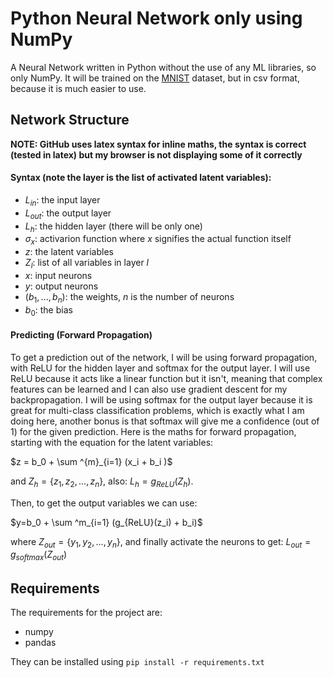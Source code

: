 # Python Neural Network only using NumPy
A Neural Network written in Python without the use of any ML libraries, so only NumPy. It will be trained on the [MNIST](https://www.kaggle.com/datasets/oddrationale/mnist-in-csv?resource=download) dataset, but in csv format, because it is much easier to use.


## Network Structure
__NOTE: GitHub uses latex syntax for inline maths, the syntax is correct (tested in latex) but my browser is not displaying some of it correctly__

#### Syntax (note the layer is the list of activated latent variables):
 * $L_{in}$: the input layer
 * $L_{out}$: the output layer
 * $L_h$: the hidden layer (there will be only one)
 * $\sigma_x$: activarion function where $x$ signifies the actual function itself
 * $z$: the latent variables
 * $Z_l$: list of all variables in layer $l$
 * $x$: input neurons
 * $y$: output neurons
 * $(b_1, ..., b_n)$: the weights, $n$ is the number of neurons
 * $b_0$: the bias

#### Predicting (Forward Propagation)
To get a prediction out of the network, I will be using forward propagation, with ReLU for the hidden layer and softmax for the output layer. I will use ReLU because it acts like a linear function but it isn't, meaning that complex features can be learned and I can also use gradient descent for my backpropagation. I will be using softmax for the output layer because it is great for multi-class classification problems, which is exactly what I am doing here, another bonus is that softmax will give me a confidence (out of 1) for the given prediction. Here is the maths for forward propagation, starting with the equation for the latent variables:

$z = b_0 + \sum ^{m}_{i=1} (x_i + b_i )$

and $Z_h = \{z_1, z_2, ..., z_n\}$, also:
$L_h = g_{ReLU}(Z_h)$.

Then, to get the output variables we can use:

$y=b_0 + \sum ^m_{i=1} (g_{ReLU}(z_i) + b_i)$

where $Z_{out} = \{y_1, y_2, ..., y_n\}$, and finally activate the neurons to get: $L_{out} = g_{softmax}(Z_{out})$


## Requirements 
The requirements for the project are:
* numpy 
* pandas

They can be installed using `pip install -r requirements.txt`
